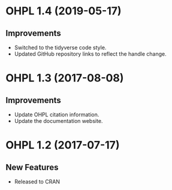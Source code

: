 # OHPL 1.4 (2019-05-17)

## Improvements

- Switched to the tidyverse code style.
- Updated GitHub repository links to reflect the handle change.

# OHPL 1.3 (2017-08-08)

## Improvements

- Update OHPL citation information.
- Update the documentation website.

# OHPL 1.2 (2017-07-17)

## New Features

- Released to CRAN

